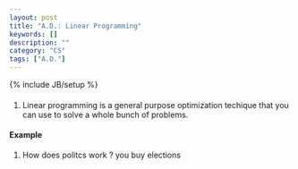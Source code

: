 ```yaml
---
layout: post
title: "A.D.: Linear Programming"
keywords: []
description: ""
category: "CS"
tags: ["A.D."]
---
```

{% include JB/setup %}

####
1. Linear programming is a general purpose optimization techique that you can
   use to solve a whole bunch of problems.


#### Example
1. How does politcs work ? you buy elections
